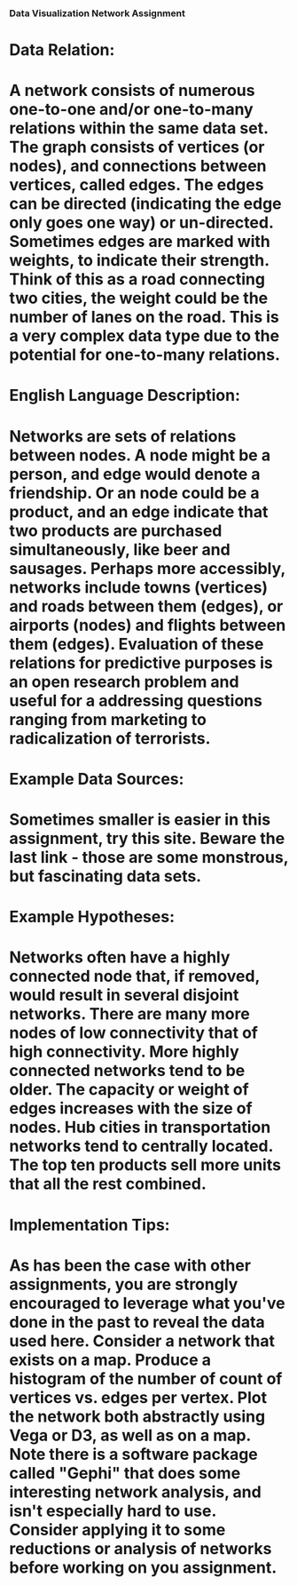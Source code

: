 <h3>Data Visualization Network Assignment<h3>

<h1>Data Relation:<h1>
A network consists of numerous one-to-one and/or one-to-many relations within the same data set. The graph consists of vertices (or nodes), and connections between vertices, called edges. The edges can be directed (indicating the edge only goes one way) or un-directed. Sometimes edges are marked with weights, to indicate their strength. Think of this as a road connecting two cities, the weight could be the number of lanes on the road. This is a very complex data type due to the potential for one-to-many relations.

<h1>English Language Description:<h1>
Networks are sets of relations between nodes. A node might be a person, and edge would denote a friendship. Or an node could be a product, and an edge indicate that two products are purchased simultaneously, like beer and sausages. Perhaps more accessibly, networks include towns (vertices) and roads between them (edges), or airports (nodes) and flights between them (edges). Evaluation of these relations for predictive purposes is an open research problem and useful for a addressing questions ranging from marketing to radicalization of terrorists.

<h1>Example Data Sources:<h1>
Sometimes smaller is easier in this assignment, try this site. Beware the last link - those are some monstrous, but fascinating data sets.

<h1>Example Hypotheses:<h1>
Networks often have a highly connected node that, if removed, would result in several disjoint networks. 
There are many more nodes of low connectivity that of high connectivity. 
More highly connected networks tend to be older.
The capacity or weight of edges increases with the size of nodes.
Hub cities in transportation networks tend to centrally located.
The top ten products sell more units that all the rest combined.

<h1>Implementation Tips:<h1>
As has been the case with other assignments, you are strongly encouraged to leverage what you've done in the past to reveal the data used here. Consider a network that exists on a map. Produce a histogram of the number of count of vertices vs. edges per vertex. Plot the network both abstractly using Vega or D3, as well as on a map. Note there is a software package called "Gephi" that does some interesting network analysis, and isn't especially hard to use. Consider applying it to some reductions or analysis of networks before working on you assignment.
